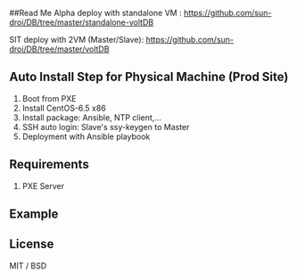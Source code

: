 
##Read Me
Alpha deploy with standalone VM   : https://github.com/sun-droi/DB/tree/master/standalone-voltDB

SIT deploy with 2VM (Master/Slave): https://github.com/sun-droi/DB/tree/master/voltDB 



## Auto Install Step for Physical Machine (Prod Site)

1. Boot from PXE
2. Install CentOS-6.5 x86
3. Install package: Ansible, NTP client,...
4. SSH auto login: Slave's ssy-keygen to Master
5. Deployment with Ansible playbook
	


## Requirements
1. PXE Server


## Example 



## License

MIT / BSD

